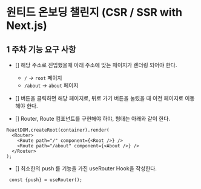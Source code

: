 # 원티드 온보딩 챌린지 (CSR / SSR with Next.js)

## 1 주차 기능 요구 사항

- [] 해당 주소로 진입했을때 아래 주소에 맞는 페이지가 렌더링 되어야 한다.

  - `/` -> `root` 페이지
  - `/about` -> `about` 페이지

- [] 버튼을 클릭하면 해당 페이지로, 뒤로 가기 버튼을 눌렀을 때 이전 페이지로 이동해야 한다.

- [] Router, Route 컴포넌트를 구현해야 하먀, 형태는 아래와 같이 한다.

```
ReactDOM.createRoot(container).render(
  <Router>
    <Route path="/" component={<Root />} />
    <Route path="/about" component={<About />} />
  </Router>
);
```

- [] 최소한의 push 를 기능을 가진 useRouter Hook을 작성한다.

```
 const {push} = useRouter();
```
